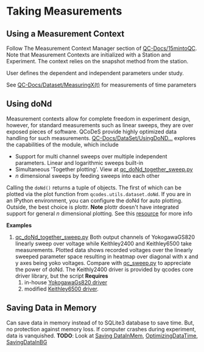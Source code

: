 # Taking Measurements 
## Using a Measurement Context 
Follow The Measurement Context Manager section of [QC-Docs/15mintoQC](http://microsoft.github.io/Qcodes/examples/15_minutes_to_QCoDeS.html#Measurement-Context-Manager). 
Note that Measurement Contexts are initialized with a Station and Experiment. The context relies on the snapshot method from the station. 

User defines the dependent and independent parameters under study. 

See [QC-Docs/Dataset/MeasuringX(t)](http://microsoft.github.io/Qcodes/examples/DataSet/Measuring%20X%20as%20a%20function%20of%20time.html) for measurements of time parameters

## Using doNd
Measurement contexts allow for complete freedom in experiment design, however, for standard measurements such as linear sweeps, they are over exposed pieces of software.
QCoDeS provide highly optimized data handling for such measurements. 
[QC-Docs/DataSet/UsingDoND...](http://microsoft.github.io/Qcodes/examples/DataSet/Using_doNd_functions_in_comparison_to_Measurement_context_manager_for_performing_measurements.html) explores the capabilities of the module, which include 
- Support for multi channel sweeps over multiple independent parameters. Linear and logarithmic sweeps built-in
- Simultaneous 'Together plotting'. View at [qc_doNd_together_sweep.py](/QCoDeS/src/qcodes_testing/qc_dond_together_sweep.py)
- $n$ dimensional sweeps by feeding sweeps into each other

Calling the `doNd()` returns a tuple of objects. The first of which can be plotted via the plot function from `qcodes.utils.dataset.doNd`. 
If you are in an IPython environment, you can configure the doNd for auto plotting. Outside, the best choice is plottr.
**Note** plottr doesn't have integrated support for general $n$ dimensional plotting. See this [resource](https://en.wikipedia.org/wiki/Interstellar_(film)) for more info 

**Examples**
1. [qc_doNd_together_sweep.py](/QCoDeS/src/qcodes_testing/qc_dond_together_sweep.py) Both output channels of YokogawaGS820 linearly sweep over voltage while Keithley2400 and Keithley6500 take measurements. Plotted data shows recorded voltages over the linearly sweeped parameter space resulting in heatmap over diagonal with x and y axes being yoko voltages. Compare with [qc_sweep.py](/QCoDeS/src/qcodes_testing/qc_sweep.py) to appreciate the power of doNd. The Keithly2400 driver is provided by qcodes core driver library, but the script
**Requires** 
    1. in-house [YokogawaGs820 driver](/QCoDeS/src/LabDrivers/Yokogawa_GS820.py) 
    2. modified [Keithley6500 driver](/QCoDeS//src/LabDrivers/Keithley_6500_1.py).  


## Saving Data in Memory 
Can save data in memory instead of to SQLite3 database to save time. But, no protection against memory loss. If computer crashes during experiment, data is vanquished. **TODO**: Look at [Saving DataInMem](http://microsoft.github.io/Qcodes/examples/DataSet/InMemoryDataSet.html),  [OptimizingDataTime](http://microsoft.github.io/Qcodes/examples/DataSet/Performing-measurements-using-qcodes-parameters-and-dataset.html#Optimizing-measurement-time), [SavingDataInBG](http://microsoft.github.io/Qcodes/examples/DataSet/Saving_data_in_the_background.html)
